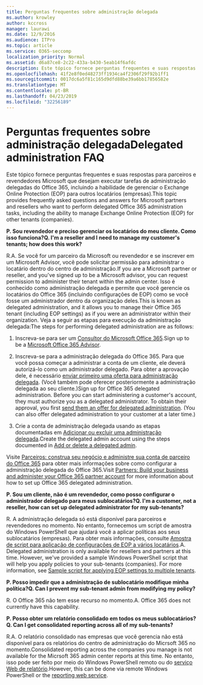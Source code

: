 ```yaml
---
title: Perguntas frequentes sobre administração delegada
ms.author: krowley
author: kccross
manager: laurawi
ms.date: 12/9/2016
ms.audience: ITPro
ms.topic: article
ms.service: O365-seccomp
localization_priority: Normal
ms.assetid: d6a87ce8-2c22-433a-b430-5eab14f6afdc
description: Este tópico fornece perguntas frequentes e suas respostas para parceiros e revendedores Microsoft que desejam executar tarefas de administração delegadas do Office 365, incluindo a habilidade de gerenciar o Exchange Online Protection (EOP) para outros locatários (empresas).
ms.openlocfilehash: 41f2e8f0ed48273ff1934ca4f2306f29f92b1ff1
ms.sourcegitcommit: 0017dc6a5f81c165d9dfd88be39a6bb17856582e
ms.translationtype: MT
ms.contentlocale: pt-BR
ms.lasthandoff: 04/23/2019
ms.locfileid: "32256189"
---
```

# <a name="delegated-administration-faq"></a><span data-ttu-id="0a52c-103">Perguntas frequentes sobre administração delegada</span><span class="sxs-lookup"><span data-stu-id="0a52c-103">Delegated administration FAQ</span></span>

<span data-ttu-id="0a52c-104">Este tópico fornece perguntas frequentes e suas respostas para parceiros e revendedores Microsoft que desejam executar tarefas de administração delegadas do Office 365, incluindo a habilidade de gerenciar o Exchange Online Protection (EOP) para outros locatários (empresas).</span><span class="sxs-lookup"><span data-stu-id="0a52c-104">This topic provides frequently asked questions and answers for Microsoft partners and resellers who want to perform delegated Office 365 administration tasks, including the ability to manage Exchange Online Protection (EOP) for other tenants (companies).</span></span>
  
 <span data-ttu-id="0a52c-105">**P. Sou revendedor e preciso gerenciar os locatários do meu cliente. Como isso funciona?**</span><span class="sxs-lookup"><span data-stu-id="0a52c-105">**Q. I'm a reseller and I need to manage my customer's tenants; how does this work?**</span></span>
  
<span data-ttu-id="0a52c-106">R.</span><span class="sxs-lookup"><span data-stu-id="0a52c-106">A.</span></span> <span data-ttu-id="0a52c-107">Se você for um parceiro da Microsoft ou revendedor e se inscrever em um Microsoft Advisor, você pode solicitar permissão para administrar o locatário dentro do centro de administração.</span><span class="sxs-lookup"><span data-stu-id="0a52c-107">If you are a Microsoft partner or reseller, and you've signed up to be a Microsoft advisor, you can request permission to administer their tenant within the admin center.</span></span> <span data-ttu-id="0a52c-108">Isso é conhecido como administração delegada e permite que você gerencie os locatários do Office 365 (incluindo configurações de EOP) como se você fosse um administrador dentro da organização deles.</span><span class="sxs-lookup"><span data-stu-id="0a52c-108">This is known as delegated administration, and it allows you to manage their Office 365 tenant (including EOP settings) as if you were an administrator within their organization.</span></span> <span data-ttu-id="0a52c-109">Veja a seguir as etapas para execução da administração delegada:</span><span class="sxs-lookup"><span data-stu-id="0a52c-109">The steps for performing delegated administration are as follows:</span></span>
  
1. <span data-ttu-id="0a52c-110">Inscreva-se para ser um [Consultor do Microsoft Office 365](https://aka.ms/cloudbenefits).</span><span class="sxs-lookup"><span data-stu-id="0a52c-110">Sign up to be a [Microsoft Office 365 Advisor](https://aka.ms/cloudbenefits).</span></span>
    
2. <span data-ttu-id="0a52c-p102">Inscreva-se para a administração delegada do Office 365. Para que você possa começar a administrar a conta de um cliente, ele deverá autorizá-lo como um administrador delegado. Para obter a aprovação dele, é necessário [enviar primeiro uma oferta para administração delegada](https://go.microsoft.com/fwlink/?LinkId=396829). (Você também pode oferecer posteriormente a administração delegada ao seu cliente.)</span><span class="sxs-lookup"><span data-stu-id="0a52c-p102">Sign up for Office 365 delegated administration. Before you can start administering a customer's account, they must authorize you as a delegated administrator. To obtain their approval, you first [send them an offer for delegated administration](https://go.microsoft.com/fwlink/?LinkId=396829). (You can also offer delegated administration to your customer at a later time.)</span></span> 
    
3. <span data-ttu-id="0a52c-115">Crie a conta de administração delegada usando as etapas documentadas em [Adicionar ou excluir uma administração delegada](https://go.microsoft.com/fwlink/?LinkId=396831).</span><span class="sxs-lookup"><span data-stu-id="0a52c-115">Create the delegated admin account using the steps documented in [Add or delete a delegated admin](https://go.microsoft.com/fwlink/?LinkId=396831).</span></span>
    
<span data-ttu-id="0a52c-116">Visite [Parceiros: construa seu negócio e administre sua conta de parceiro do Office 365](https://go.microsoft.com/fwlink/?LinkId=301485) para obter mais informações sobre como configurar a administração delegada do Office 365.</span><span class="sxs-lookup"><span data-stu-id="0a52c-116">Visit [Partners: Build your business and administer your Office 365 partner account](https://go.microsoft.com/fwlink/?LinkId=301485) for more information about how to set up Office 365 delegated administration.</span></span> 
  
 <span data-ttu-id="0a52c-117">**P. Sou um cliente, não é um revendedor, como posso configurar o administrador delegado para meus sublocatários?**</span><span class="sxs-lookup"><span data-stu-id="0a52c-117">**Q. I'm a customer, not a reseller, how can set up delegated administrator for my sub-tenants?**</span></span>
  
<span data-ttu-id="0a52c-p103">R. A administração delegada só está disponível para parceiros e revendedores no momento. No entanto, fornecemos um script de amostra do Windows PowerShell que ajudará você a aplicar políticas aos seus sublocatários (empresas). Para obter mais informações, consulte [Amostra de script para aplicação de configurações de EOP a vários locatários](sample-script-for-applying-eop-settings-to-multiple-tenants.md).</span><span class="sxs-lookup"><span data-stu-id="0a52c-p103">A. Delegated administration is only available for resellers and partners at this time. However, we've provided a sample Windows PowerShell script that will help you apply policies to your sub-tenants (companies). For more information, see [Sample script for applying EOP settings to multiple tenants](sample-script-for-applying-eop-settings-to-multiple-tenants.md).</span></span>
  
 <span data-ttu-id="0a52c-122">**P. Posso impedir que a administração de sublocatário modifique minha política?**</span><span class="sxs-lookup"><span data-stu-id="0a52c-122">**Q. Can I prevent my sub-tenant admin from modifying my policy?**</span></span>
  
<span data-ttu-id="0a52c-p104">R. O Office 365 não tem esse recurso no momento.</span><span class="sxs-lookup"><span data-stu-id="0a52c-p104">A. Office 365 does not currently have this capability.</span></span>
  
 <span data-ttu-id="0a52c-125">**P. Posso obter um relatório consolidado em todos os meus sublocatários?**</span><span class="sxs-lookup"><span data-stu-id="0a52c-125">**Q. Can I get consolidated reporting across all of my sub-tenants?**</span></span>
  
<span data-ttu-id="0a52c-126">R.</span><span class="sxs-lookup"><span data-stu-id="0a52c-126">A.</span></span> <span data-ttu-id="0a52c-127">O relatório consolidado nas empresas que você gerencia não está disponível para os relatórios do centro de administração do Micrsoft 365 no momento.</span><span class="sxs-lookup"><span data-stu-id="0a52c-127">Consolidated reporting across the companies you manage is not available for the Micrsoft 365 admin center reports at this time.</span></span> <span data-ttu-id="0a52c-128">No entanto, isso pode ser feito por meio do Windows PowerShell remoto ou do [serviço Web de relatório](https://go.microsoft.com/fwlink/?LinkId=279926).</span><span class="sxs-lookup"><span data-stu-id="0a52c-128">However, this can be done via remote Windows PowerShell or the [reporting web service](https://go.microsoft.com/fwlink/?LinkId=279926).</span></span> 
  


